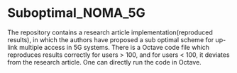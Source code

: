 # Suboptimal_NOMA_5G
The repository contains a research article implementation(reproduced results), in which the authors have proposed a sub optimal scheme for up-link multiple access in 5G systems.
  There is a Octave code file which reproduces results correctly for users > 100, and for users < 100, it deviates from the research article. One can directly run the code in Octave.
